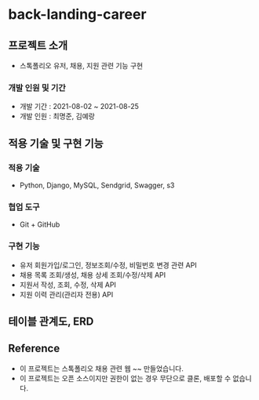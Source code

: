 # back-landing-career
## 프로젝트 소개
- 스톡폴리오 유저, 채용, 지원 관련 기능 구현
### 개발 인원 및 기간
- 개발 기간 : 2021-08-02 ~ 2021-08-25
- 개발 인원 : 최명준, 김예랑
## 적용 기술 및 구현 기능
### 적용 기술
- Python, Django, MySQL, Sendgrid, Swagger, s3
### 협업 도구
- Git + GitHub
### 구현 기능
- 유저 회원가입/로그인, 정보조회/수정, 비밀번호 변경 관련 API
- 채용 목록 조회/생성, 채용 상세 조회/수정/삭제 API 
- 지원서 작성, 조회, 수정, 삭제 API
- 지원 이력 관리(관리자 전용) API
## 테이블 관계도, ERD

## Reference
- 이 프로젝트는 스톡폴리오 채용 관련 웹  ~~ 만들었습니다.
- 이 프로젝트는 오픈 소스이지만 권한이 없는 경우 무단으로 클론, 배포할 수 없습니다.
